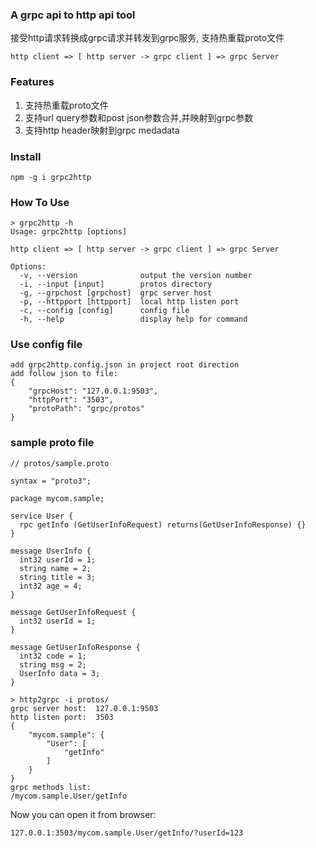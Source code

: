 ### A grpc api to http api tool
接受http请求转换成grpc请求并转发到grpc服务, 支持热重载proto文件 
````
http client => [ http server -> grpc client ] => grpc Server
````

### Features
1. 支持热重载proto文件
2. 支持url query参数和post json参数合并,并映射到grpc参数
3. 支持http header映射到grpc medadata

### Install
````
npm -g i grpc2http
````

### How To Use

````
> grpc2http -h
Usage: grpc2http [options]

http client => [ http server -> grpc client ] => grpc Server

Options:
  -v, --version              output the version number
  -i, --input [input]        protos directory
  -g, --grpchost [grpchost]  grpc server host
  -p, --httpport [httpport]  local http listen port
  -c, --config [config]      config file
  -h, --help                 display help for command
````

### Use config file
````
add grpc2http.config.json in project root direction
add follow json to file:
{
    "grpcHost": "127.0.0.1:9503",
    "httpPort": "3503",
    "protoPath": "grpc/protos"
}
````

### sample proto file
````
// protos/sample.proto

syntax = "proto3";

package mycom.sample;

service User {
  rpc getInfo (GetUserInfoRequest) returns(GetUserInfoResponse) {}
}

message UserInfo {
  int32 userId = 1;
  string name = 2;
  string title = 3;
  int32 age = 4;
}

message GetUserInfoRequest {
  int32 userId = 1;
}

message GetUserInfoResponse {
  int32 code = 1;
  string msg = 2;
  UserInfo data = 3;
}
````

````
> http2grpc -i protos/
grpc server host:  127.0.0.1:9503
http listen port:  3503
{
	"mycom.sample": {
		"User": [
			"getInfo"
		]
	}
}
grpc methods list:
/mycom.sample.User/getInfo

````
Now you can open it from browser:
````
127.0.0.1:3503/mycom.sample.User/getInfo/?userId=123
````
